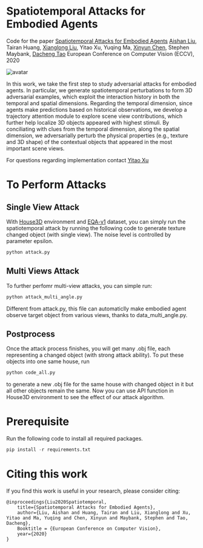 # Spatiotemporal Attacks for Embodied Agents

Code for the paper [Spatiotemporal Attacks for Embodied Agents](https://arxiv.org/pdf/2005.09161.pdf)
[Aishan Liu](https://liuaishan.github.io/), Tairan Huang, [Xianglong Liu](http://sites.nlsde.buaa.edu.cn/~xlliu/), Yitao Xu, Yuqing Ma, [Xinyun Chen](https://jungyhuk.github.io/), Stephen Maybank, [Dacheng Tao](https://www.sydney.edu.au/engineering/about/our-people/academic-staff/dacheng-tao.html)
European Conference on Computer Vision (ECCV), 2020

![avatar](1.jpg)

In this work, we take the first step to study adversarial attacks for embodied agents. In particular, we generate spatiotemporal perturbations to form 3D adversarial examples, which exploit the interaction history in both the temporal and spatial dimensions. Regarding the temporal dimension, since agents make predictions based on historical observations, we develop a trajectory attention module to explore scene view contributions, which further help localize 3D objects appeared with highest stimuli. By conciliating with clues from the temporal dimension, along the spatial dimension, we adversarially perturb the physical properties (e.g., texture and 3D shape) of the contextual objects that appeared in the most important scene views.

For questions regarding implementation contact [Yitao Xu](xuyitao@buaa.edu.cn)

# To Perform Attacks

## Single View Attack
With [House3D](https://github.com/facebookresearch/house3d) environment and [EQA-v1](https://github.com/facebookresearch/EmbodiedQA) dataset, you can simply run the spatiotemporal attack by running the following code to generate texture changed object (with single view). The noise level is controlled by parameter epsilon.
```python
python attack.py
```

## Multi Views Attack
To further perfomr multi-view attacks, you can simple run:
```python
python attack_multi_angle.py
```
Different from attack.py, this file can automaticlly make embodied agent observe target object from various views, thanks to data_multi_angle.py.

## Postprocess
Once the attack process finishes, you will get many .obj file, each representing a changed object (with strong attack ability). To put these objects into one same house, run
```python
python code_all.py
```
to generate a new .obj file for the same house with changed object in it but all other objects remain the same. 
Now you can use API function in House3D environment to see the effect of our attack algorithm.


# Prerequisite
Run the following code to install all required packages.

```python
pip install -r requirements.txt
```

# Citing this work

If you find this work is useful in your research, please consider citing:

```
@inproceedings{Liu2020Spatiotemporal,
    title={Spatiotemporal Attacks for Embodied Agents},
    author={Liu, Aishan and Huang, Tairan and Liu, Xianglong and Xu, Yitao and Ma, Yuqing and Chen, Xinyun and Maybank, Stephen and Tao, Dacheng},
    Booktitle = {European Conference on Computer Vision},
    year={2020}
}
```
